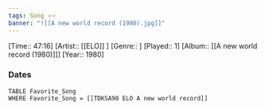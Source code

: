 ```yaml
---
tags: Song ⭐⭐ 
banner: "![[A new world record (1980).jpg]]"
---
```

[Time:: 47:16]
[Artist:: [[ELO]] ]
[Genre:: ]
[Played:: 1]
[Album:: [[A new world record (1980)]]]
[Year:: 1980]
### Dates
````dataview
TABLE Favorite_Song
WHERE Favorite_Song = [[TDKSA90 ELO A new world record]]
````
